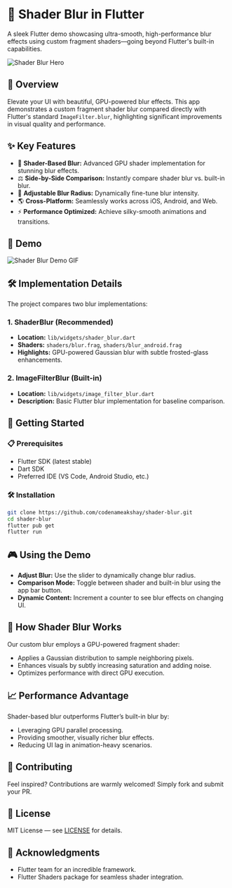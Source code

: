# 🌟 Shader Blur in Flutter

A sleek Flutter demo showcasing ultra-smooth, high-performance blur effects using custom fragment shaders—going beyond Flutter's built-in capabilities.

![Shader Blur Hero](https://github.com/user-attachments/assets/8f9d8060-6e4d-457b-9bd4-084d7d7010d5)

## 🚀 Overview

Elevate your UI with beautiful, GPU-powered blur effects. This app demonstrates a custom fragment shader blur compared directly with Flutter's standard `ImageFilter.blur`, highlighting significant improvements in visual quality and performance.

## ✨ Key Features

- 🎨 **Shader-Based Blur:** Advanced GPU shader implementation for stunning blur effects.
- ⚖️ **Side-by-Side Comparison:** Instantly compare shader blur vs. built-in blur.
- 🔧 **Adjustable Blur Radius:** Dynamically fine-tune blur intensity.
- 🌎 **Cross-Platform:** Seamlessly works across iOS, Android, and Web.
- ⚡ **Performance Optimized:** Achieve silky-smooth animations and transitions.

## 📸 Demo

![Shader Blur Demo GIF](https://github.com/user-attachments/assets/eaab522b-ada2-4bd9-9578-f5a54aa3d99c)

## 🛠️ Implementation Details

The project compares two blur implementations:

### 1. **ShaderBlur (Recommended)**
- **Location:** `lib/widgets/shader_blur.dart`
- **Shaders:** `shaders/blur.frag`, `shaders/blur_android.frag`
- **Highlights:** GPU-powered Gaussian blur with subtle frosted-glass enhancements.

### 2. **ImageFilterBlur (Built-in)**
- **Location:** `lib/widgets/image_filter_blur.dart`
- **Description:** Basic Flutter blur implementation for baseline comparison.

## 🚦 Getting Started

### 📋 Prerequisites
- Flutter SDK (latest stable)
- Dart SDK
- Preferred IDE (VS Code, Android Studio, etc.)

### 🛠️ Installation

```bash
git clone https://github.com/codenameakshay/shader-blur.git
cd shader-blur
flutter pub get
flutter run
```

## 🎮 Using the Demo

- **Adjust Blur:** Use the slider to dynamically change blur radius.
- **Comparison Mode:** Toggle between shader and built-in blur using the app bar button.
- **Dynamic Content:** Increment a counter to see blur effects on changing UI.

## 🔬 How Shader Blur Works

Our custom blur employs a GPU-powered fragment shader:
- Applies a Gaussian distribution to sample neighboring pixels.
- Enhances visuals by subtly increasing saturation and adding noise.
- Optimizes performance with direct GPU execution.

## 📈 Performance Advantage

Shader-based blur outperforms Flutter’s built-in blur by:
- Leveraging GPU parallel processing.
- Providing smoother, visually richer blur effects.
- Reducing UI lag in animation-heavy scenarios.

## 🤝 Contributing

Feel inspired? Contributions are warmly welcomed! Simply fork and submit your PR.

## 📜 License

MIT License — see [LICENSE](LICENSE) for details.

## 🙌 Acknowledgments

- Flutter team for an incredible framework.
- Flutter Shaders package for seamless shader integration.

